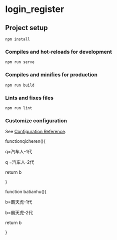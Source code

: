 # login_register

## Project setup
```
npm install
```

### Compiles and hot-reloads for development
```
npm run serve
```

### Compiles and minifies for production
```
npm run build
```

### Lints and fixes files
```
npm run lint
```

### Customize configuration
See [Configuration Reference](https://cli.vuejs.org/config/).

functionqicheren(){

 q=汽车人-1代

 q =汽车人-2代

return b

}

function batianhu(){

 b=霸天虎-1代

 b=霸天虎-2代

return b

}
